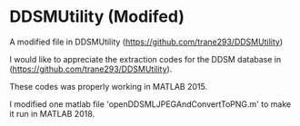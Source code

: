 # DDSMUtility (Modifed)
A modified file in DDSMUtility (https://github.com/trane293/DDSMUtility)

I would like to appreciate the extraction codes for the DDSM database in (https://github.com/trane293/DDSMUtility).

These codes was properly working in MATLAB 2015.

I modified one matlab file 'openDDSMLJPEGAndConvertToPNG.m' to make it run in MATLAB 2018.

